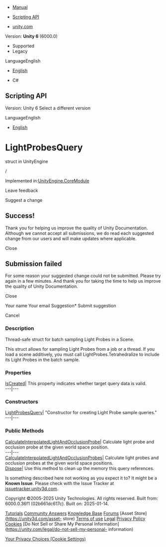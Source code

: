 [ ]()

  * [Manual](../Manual/index.html)
  * [Scripting API](../ScriptReference/index.html)

  * [unity.com](https://unity.com/)

Version: **Unity 6** (6000.0)

  * Supported
  * Legacy

LanguageEnglish

  * [English]()

  * C#

[ ](https://docs.unity3d.com)

## Scripting API

Version: Unity 6 Select a different version

LanguageEnglish

  * [English]()

# LightProbesQuery

struct in UnityEngine

/

Implemented in:[UnityEngine.CoreModule](UnityEngine.CoreModule.html)

Leave feedback

Suggest a change

## Success!

Thank you for helping us improve the quality of Unity Documentation. Although
we cannot accept all submissions, we do read each suggested change from our
users and will make updates where applicable.

Close

## Submission failed

For some reason your suggested change could not be submitted. Please <a>try
again</a> in a few minutes. And thank you for taking the time to help us
improve the quality of Unity Documentation.

Close

Your name Your email Suggestion* Submit suggestion

Cancel

[ ]()

### Description

Thread-safe struct for batch sampling Light Probes in a Scene.

This struct allows for sampling Light Probes from a job or a thread. If you
load a scene additively, you must call LightProbes.Tetrahedralize to include
its Light Probes in the batch sample.

### Properties

[IsCreated](LightProbesQuery.IsCreated.html)| This property indicates whether
target query data is valid.  
---|---  
  
### Constructors

[LightProbesQuery](LightProbesQuery-ctor.html)| "Constructor for creating
Light Probe sample queries."  
---|---  
  
### Public Methods

[CalculateInterpolatedLightAndOcclusionProbe](LightProbesQuery.CalculateInterpolatedLightAndOcclusionProbe.html)|
Calculate light probe and occlusion probe at the given world space position.  
---|---  
[CalculateInterpolatedLightAndOcclusionProbes](LightProbesQuery.CalculateInterpolatedLightAndOcclusionProbes.html)|
Calculate light probes and occlusion probes at the given world space
positions.  
[Dispose](LightProbesQuery.Dispose.html)| Use this method to clean up the
memory this query references.  
  
Is something described here not working as you expect it to? It might be a
**Known Issue**. Please check with the Issue Tracker at
[issuetracker.unity3d.com](https://issuetracker.unity3d.com).

Copyright ©2005-2025 Unity Technologies. All rights reserved. Built from:
6000.0.36f1 (02b661dc617c). Built on: 2025-01-14.

[Tutorials](https://unity3d.com/learn) [Community
Answers](https://answers.unity3d.com) [Knowledge
Base](https://support.unity3d.com/hc/en-us)
[Forums](https://forum.unity3d.com) [Asset Store](https://unity3d.com/asset-
store) [Terms of use](https://docs.unity3d.com/Manual/TermsOfUse.html)
[Legal](https://unity.com/legal) [Privacy
Policy](https://unity.com/legal/privacy-policy)
[Cookies](https://unity.com/legal/cookie-policy) [Do Not Sell or Share My
Personal Information](https://unity.com/legal/do-not-sell-my-personal-
information)

[Your Privacy Choices (Cookie Settings)](javascript:void\(0\);)

